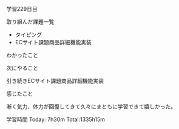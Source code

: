 学習229日目

取り組んだ課題一覧

- タイピング
- ECサイト課題商品詳細機能実装

わかったこと

次にやること

引き続きECサイト課題商品詳細機能実装

感じたこと

漸く気力、体力が回復してきて久々にまともに学習できて嬉しかった。

学習時間 Today: 7h30m Total:1335h15m